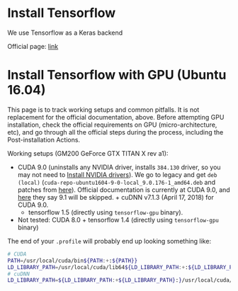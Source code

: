 # Install Tensorflow

We use Tensorflow as a Keras backend

Official page: [link](https://www.tensorflow.org/install/)

# Install Tensorflow with GPU (Ubuntu 16.04)

This page is to track working setups and common pitfalls. It is not replacement for the official documentation, above. Before attempting GPU installation, check the official requirements on GPU (micro-architecture, etc), and go through all the official steps during the process, including the Post-installation Actions.

Working setups (GM200 GeForce GTX TITAN X rev a1):
- CUDA 9.0 (uninstalls any NVIDIA driver, installs `384.130` driver, so you may not need to [Install NVIDIA drivers](https://github.com/roboticslab-uc3m/installation-guides/blob/master/install-nvidia-drivers.md)). We go to legacy and get `deb (local)` (`cuda-repo-ubuntu1604-9-0-local_9.0.176-1_amd64.deb` and patches from [here](https://developer.nvidia.com/cuda-90-download-archive?target_os=Linux&target_arch=x86_64&target_distro=Ubuntu&target_version=1604&target_type=deblocal)). Official documentation is currently at CUDA 9.0, and [here](https://github.com/tensorflow/tensorflow/issues/16886#issuecomment-365108781) they say 9.1 will be skipped. + cuDNN v7.1.3 (April 17, 2018) for CUDA 9.0.
   - tensorflow 1.5 (directly using `tensorflow-gpu` binary). 
- Not tested: CUDA 8.0 + tensorflow 1.4 (directly using `tensorflow-gpu` binary)

The end of your `.profile` will probably end up looking something like:
```bash
# CUDA
PATH=/usr/local/cuda/bin${PATH:+:${PATH}}
LD_LIBRARY_PATH=/usr/local/cuda/lib64${LD_LIBRARY_PATH:+:${LD_LIBRARY_PATH}}
# cuDNN
LD_LIBRARY_PATH=${LD_LIBRARY_PATH:+${LD_LIBRARY_PATH}:}/usr/local/cuda/extras/CUPTI/lib64
```
